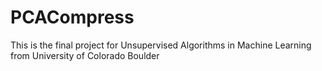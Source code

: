 # PCACompress
This is the final project for Unsupervised Algorithms in Machine Learning from University of Colorado Boulder
